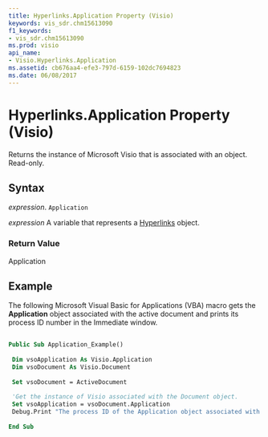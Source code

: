```yaml
---
title: Hyperlinks.Application Property (Visio)
keywords: vis_sdr.chm15613090
f1_keywords:
- vis_sdr.chm15613090
ms.prod: visio
api_name:
- Visio.Hyperlinks.Application
ms.assetid: cb676aa4-efe3-797d-6159-102dc7694823
ms.date: 06/08/2017
---
```



# Hyperlinks.Application Property (Visio)

Returns the instance of Microsoft Visio that is associated with an object. Read-only.


## Syntax

 _expression_. `Application`

 _expression_ A variable that represents a [Hyperlinks](./Visio.Hyperlinks.md) object.


### Return Value

Application


## Example

The following Microsoft Visual Basic for Applications (VBA) macro gets the  **Application** object associated with the active document and prints its process ID number in the Immediate window.


```vb
 
Public Sub Application_Example() 
 
 Dim vsoApplication As Visio.Application 
 Dim vsoDocument As Visio.Document 
 
 Set vsoDocument = ActiveDocument 
 
 'Get the instance of Visio associated with the Document object. 
 Set vsoApplication = vsoDocument.Application 
 Debug.Print "The process ID of the Application object associated with the active document is: " & vsoApplication.ProcessID 
 
End Sub
```


